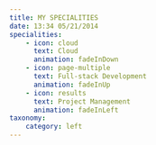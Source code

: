 ```yaml
---
title: MY SPECIALITIES
date: 13:34 05/21/2014 
specialities:
    - icon: cloud
      text: Cloud
      animation: fadeInDown
    - icon: page-multiple
      text: Full-stack Development 
      animation: fadeInUp
    - icon: results
      text: Project Management
      animation: fadeInLeft
taxonomy:
    category: left
---
```

